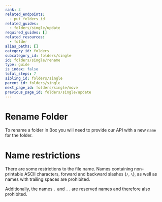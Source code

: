 ```yaml
---
rank: 3
related_endpoints:
  - put_folders_id
related_guides:
  - folders/single/update
required_guides: []
related_resources:
  - folder
alias_paths: []
category_id: folders
subcategory_id: folders/single
id: folders/single/rename
type: guide
is_index: false
total_steps: 7
sibling_id: folders/single
parent_id: folders/single
next_page_id: folders/single/move
previous_page_id: folders/single/update
---
```


# Rename Folder

To rename a folder in Box you will need to provide our API with a new `name` for
the folder.

<Samples id='put_folders_id' variant='rename' >

</Samples>

<Message type='notice'>

# Name restrictions

There are some restrictions to the file name. Names containing non-printable
ASCII characters, forward and backward slashes (`/`, `\`), as well as names
with trailing spaces are prohibited.

Additionally, the names `.` and `..` are reserved names and therefore
also prohibited.

</Message>
